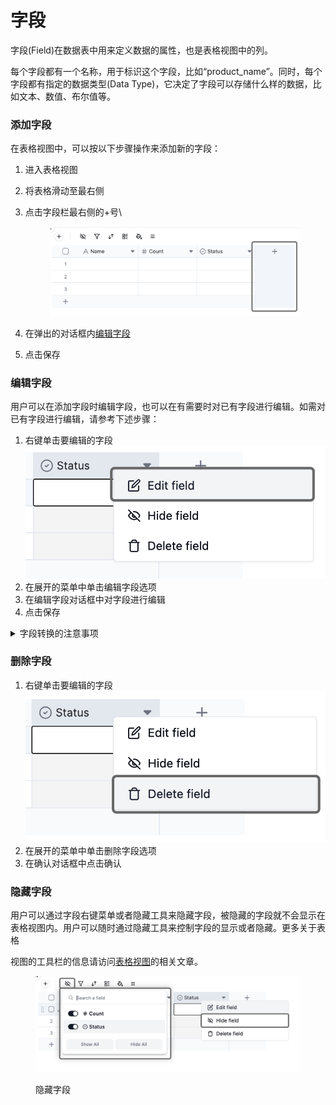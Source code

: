 # 字段

字段(Field)在数据表中用来定义数据的属性，也是表格视图中的列。

每个字段都有一个名称，用于标识这个字段，比如“product\_name”。同时，每个字段都有指定的数据类型(Data Type)，它决定了字段可以存储什么样的数据，比如文本、数值、布尔值等。

### 添加字段

在表格视图中，可以按以下步骤操作来添加新的字段：

1. 进入表格视图
2. 将表格滑动至最右侧
3.  点击字段栏最右侧的+号\\

    <figure><img src="../../.gitbook/assets/image (22) (1).png" alt=""><figcaption></figcaption></figure>
4. 在弹出的对话框内[编辑字段](./#bian-ji-zi-duan)
5. 点击保存

### 编辑字段

用户可以在添加字段时编辑字段，也可以在有需要时对已有字段进行编辑。如需对已有字段进行编辑，请参考下述步骤：

1. 右键单击要编辑的字段\
   ![](<../../.gitbook/assets/image (20) (1).png>)
2. 在展开的菜单中单击编辑字段选项
3. 在编辑字段对话框中对字段进行编辑
4. 点击保存

<details>

<summary>字段转换的注意事项</summary>

编辑字段可能会引发字段转换。用户可以将当前字段更改为新的字段类型，例如，将单行文本字段转换为单选字段。但某些情况下，某些转换会丢失数据。例如，将文本字段转换为附件字段会丢失所有文本信息，因为纯文本值无法转换为附件。

如果您发现在转换过程中丢失了某些单元格值，您可以使用键盘快捷键Ctrl+Z（Command+Z）撤消转换，将字段恢复到其之前的状态，同时将还原由于转换而丢失的数据。

有关每种字段类型及其特定自定义选项的详细信息，请参阅各字段类型的说明文档。

</details>

### 删除字段

1. 右键单击要编辑的字段\
   ![](<../../.gitbook/assets/image (31).png>)
2. 在展开的菜单中单击删除字段选项
3. 在确认对话框中点击确认

### 隐藏字段

用户可以通过字段右键菜单或者隐藏工具来隐藏字段，被隐藏的字段就不会显示在表格视图内。用户可以随时通过隐藏工具来控制字段的显示或者隐藏。更多关于表格

视图的工具栏的信息请访问[表格视图](../shi-tu/biao-ge-shi-tu.md)的相关文章。

<figure><img src="../../.gitbook/assets/image (25) (1).png" alt=""><figcaption><p>隐藏字段</p></figcaption></figure>
